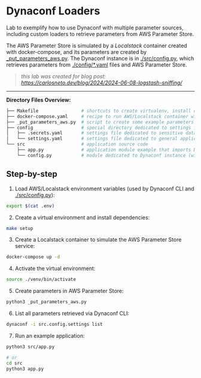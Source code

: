 # Dynaconf Loaders

Lab to exemplify how to use Dynaconf with multiple parameter sources, including custom loaders to retrieve parameters from AWS Parameter Store.

The AWS Parameter Store is simulated by a _Localstack_ container created with docker-compose, and its parameters are created by [_put_parameters_aws.py](./_put_parameters_aws.py). The Dynaconf instance is in [./src/config.py](./src/config.py), which retrieves parameters from [./config/*.yaml](./config/) files and AWS Parameter Store.

> _this lab was created for blog post: https://carlosneto.dev/blog/2024/2024-06-08-logstash-sniffing/_

---

__Directory Files Overview:__

```bash
├── Makefile                # shortcuts to create virtualenv, install dependencies, and start the application
├── docker-compose.yaml     # recipe to run AWS/Localstack container with AWS Parameter Store service enabled
├── _put_parameters_aws.py  # script to create some example parameters in AWS Parameter Store
├── config                  # special directory dedicated to settings files for Dynaconf
│   ├── .secrets.yaml       # settings file dedicated to sensitive data
│   └── settings.yaml       # settings file dedicated to general application parameters
└── src                     # application source code
    ├── app.py              # application module example that imports Dynaconf instance from config.py
    └── config.py           # module dedicated to Dynaconf instance (with custom loader to access AWS Parameter Store)
```

## Step-by-step

1. Load AWS/Localstack environment variables (used by Dynaconf CLI and [./src/config.py](./src/config.py)):

```bash
export $(cat .env)
```

2. Create a virtual environment and install dependencies:

```bash
make setup
```

3. Create a Localstack container to simulate the AWS Parameter Store service:

```bash
docker-compose up -d
```

4. Activate the virtual environment:

```bash
source ./venv/bin/activate
```

5. Create parameters in AWS Parameter Store:

```bash
python3 _put_parameters_aws.py
```

6. List all parameters retrieved via Dynaconf CLI:

```bash
dynaconf -i src.config.settings list
```

7. Run an example application:

```bash
python3 src/app.py

# or
cd src
python3 app.py
```
